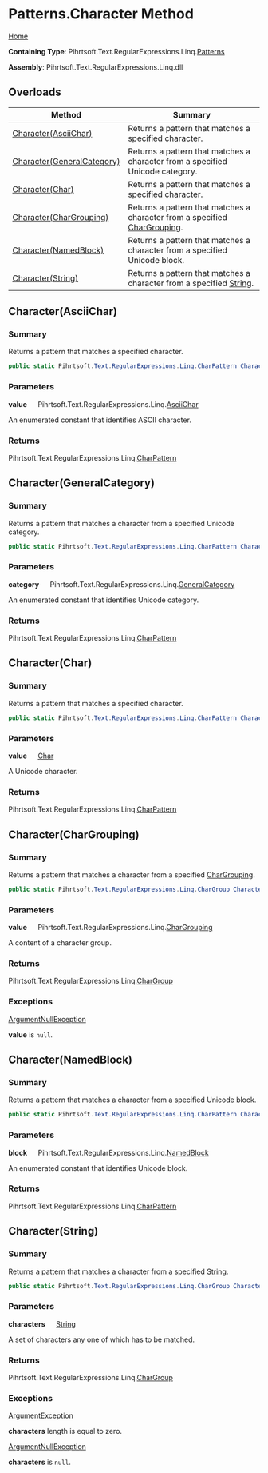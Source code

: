 # Patterns\.Character Method

[Home](../../../../../../README.md)

**Containing Type**: Pihrtsoft\.Text\.RegularExpressions\.Linq\.[Patterns](../README.md)

**Assembly**: Pihrtsoft\.Text\.RegularExpressions\.Linq\.dll

## Overloads

| Method | Summary |
| ------ | ------- |
| [Character(AsciiChar)](#Pihrtsoft_Text_RegularExpressions_Linq_Patterns_Character_Pihrtsoft_Text_RegularExpressions_Linq_AsciiChar_) | Returns a pattern that matches a specified character\. |
| [Character(GeneralCategory)](#Pihrtsoft_Text_RegularExpressions_Linq_Patterns_Character_Pihrtsoft_Text_RegularExpressions_Linq_GeneralCategory_) | Returns a pattern that matches a character from a specified Unicode category\. |
| [Character(Char)](#Pihrtsoft_Text_RegularExpressions_Linq_Patterns_Character_System_Char_) | Returns a pattern that matches a specified character\. |
| [Character(CharGrouping)](#Pihrtsoft_Text_RegularExpressions_Linq_Patterns_Character_Pihrtsoft_Text_RegularExpressions_Linq_CharGrouping_) | Returns a pattern that matches a character from a specified [CharGrouping](../../CharGrouping/README.md)\. |
| [Character(NamedBlock)](#Pihrtsoft_Text_RegularExpressions_Linq_Patterns_Character_Pihrtsoft_Text_RegularExpressions_Linq_NamedBlock_) | Returns a pattern that matches a character from a specified Unicode block\. |
| [Character(String)](#Pihrtsoft_Text_RegularExpressions_Linq_Patterns_Character_System_String_) | Returns a pattern that matches a character from a specified [String](https://docs.microsoft.com/en-us/dotnet/api/system.string)\. |

## Character\(AsciiChar\) <a name="Pihrtsoft_Text_RegularExpressions_Linq_Patterns_Character_Pihrtsoft_Text_RegularExpressions_Linq_AsciiChar_"></a>

### Summary

Returns a pattern that matches a specified character\.

```csharp
public static Pihrtsoft.Text.RegularExpressions.Linq.CharPattern Character(Pihrtsoft.Text.RegularExpressions.Linq.AsciiChar value)
```

### Parameters

**value** &emsp; Pihrtsoft\.Text\.RegularExpressions\.Linq\.[AsciiChar](../../AsciiChar/README.md)

An enumerated constant that identifies ASCII character\.

### Returns

Pihrtsoft\.Text\.RegularExpressions\.Linq\.[CharPattern](../../CharPattern/README.md)

## Character\(GeneralCategory\) <a name="Pihrtsoft_Text_RegularExpressions_Linq_Patterns_Character_Pihrtsoft_Text_RegularExpressions_Linq_GeneralCategory_"></a>

### Summary

Returns a pattern that matches a character from a specified Unicode category\.

```csharp
public static Pihrtsoft.Text.RegularExpressions.Linq.CharPattern Character(Pihrtsoft.Text.RegularExpressions.Linq.GeneralCategory category)
```

### Parameters

**category** &emsp; Pihrtsoft\.Text\.RegularExpressions\.Linq\.[GeneralCategory](../../GeneralCategory/README.md)

An enumerated constant that identifies Unicode category\.

### Returns

Pihrtsoft\.Text\.RegularExpressions\.Linq\.[CharPattern](../../CharPattern/README.md)

## Character\(Char\) <a name="Pihrtsoft_Text_RegularExpressions_Linq_Patterns_Character_System_Char_"></a>

### Summary

Returns a pattern that matches a specified character\.

```csharp
public static Pihrtsoft.Text.RegularExpressions.Linq.CharPattern Character(char value)
```

### Parameters

**value** &emsp; [Char](https://docs.microsoft.com/en-us/dotnet/api/system.char)

A Unicode character\.

### Returns

Pihrtsoft\.Text\.RegularExpressions\.Linq\.[CharPattern](../../CharPattern/README.md)

## Character\(CharGrouping\) <a name="Pihrtsoft_Text_RegularExpressions_Linq_Patterns_Character_Pihrtsoft_Text_RegularExpressions_Linq_CharGrouping_"></a>

### Summary

Returns a pattern that matches a character from a specified [CharGrouping](../../CharGrouping/README.md)\.

```csharp
public static Pihrtsoft.Text.RegularExpressions.Linq.CharGroup Character(Pihrtsoft.Text.RegularExpressions.Linq.CharGrouping value)
```

### Parameters

**value** &emsp; Pihrtsoft\.Text\.RegularExpressions\.Linq\.[CharGrouping](../../CharGrouping/README.md)

A content of a character group\.

### Returns

Pihrtsoft\.Text\.RegularExpressions\.Linq\.[CharGroup](../../CharGroup/README.md)

### Exceptions

[ArgumentNullException](https://docs.microsoft.com/en-us/dotnet/api/system.argumentnullexception)

**value** is `null`\.

## Character\(NamedBlock\) <a name="Pihrtsoft_Text_RegularExpressions_Linq_Patterns_Character_Pihrtsoft_Text_RegularExpressions_Linq_NamedBlock_"></a>

### Summary

Returns a pattern that matches a character from a specified Unicode block\.

```csharp
public static Pihrtsoft.Text.RegularExpressions.Linq.CharPattern Character(Pihrtsoft.Text.RegularExpressions.Linq.NamedBlock block)
```

### Parameters

**block** &emsp; Pihrtsoft\.Text\.RegularExpressions\.Linq\.[NamedBlock](../../NamedBlock/README.md)

An enumerated constant that identifies Unicode block\.

### Returns

Pihrtsoft\.Text\.RegularExpressions\.Linq\.[CharPattern](../../CharPattern/README.md)

## Character\(String\) <a name="Pihrtsoft_Text_RegularExpressions_Linq_Patterns_Character_System_String_"></a>

### Summary

Returns a pattern that matches a character from a specified [String](https://docs.microsoft.com/en-us/dotnet/api/system.string)\.

```csharp
public static Pihrtsoft.Text.RegularExpressions.Linq.CharGroup Character(string characters)
```

### Parameters

**characters** &emsp; [String](https://docs.microsoft.com/en-us/dotnet/api/system.string)

A set of characters any one of which has to be matched\.

### Returns

Pihrtsoft\.Text\.RegularExpressions\.Linq\.[CharGroup](../../CharGroup/README.md)

### Exceptions

[ArgumentException](https://docs.microsoft.com/en-us/dotnet/api/system.argumentexception)

**characters** length is equal to zero\.

[ArgumentNullException](https://docs.microsoft.com/en-us/dotnet/api/system.argumentnullexception)

**characters** is `null`\.

